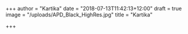+++
author = "Kartika"
date = "2018-07-13T11:42:13+12:00"
draft = true
image = "/uploads/APD_Black_HighRes.jpg"
title = "Kartika"

+++
